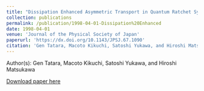 ```yaml
---
title: "Dissipation Enhanced Asymmetric Transport in Quantum Ratchet System,"
collection: publications
permalink: /publication/1998-04-01-Dissipation%20Enhanced
date: 1998-04-01
venue: 'Journal of the Physical Society of Japan'
paperurl: 'https://dx.doi.org/10.1143/JPSJ.67.1090'
citation: 'Gen Tatara, Macoto Kikuchi, Satoshi Yukawa, and Hiroshi Matsukawa, Dissipation Enhanced Asymmetric Transport in Quantum Ratchet System,, Journal of the Physical Society of Japan, <b>67</b>, 1090-1093, (1998)'
---
```


Author(s): Gen Tatara, Macoto Kikuchi, Satoshi Yukawa, and Hiroshi Matsukawa


<a href='https://dx.doi.org/10.1143/JPSJ.67.1090'>Download paper here</a>
